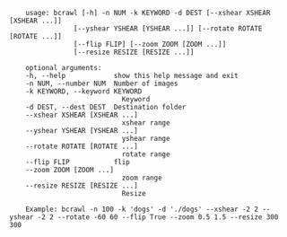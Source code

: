         usage: bcrawl [-h] -n NUM -k KEYWORD -d DEST [--xshear XSHEAR [XSHEAR ...]]
                    [--yshear YSHEAR [YSHEAR ...]] [--rotate ROTATE [ROTATE ...]]
                    [--flip FLIP] [--zoom ZOOM [ZOOM ...]]
                    [--resize RESIZE [RESIZE ...]]

        optional arguments:
        -h, --help            show this help message and exit
        -n NUM, --number NUM  Number of images
        -k KEYWORD, --keyword KEYWORD
                                Keyword
        -d DEST, --dest DEST  Destination folder
        --xshear XSHEAR [XSHEAR ...]
                                xshear range
        --yshear YSHEAR [YSHEAR ...]
                                yshear range
        --rotate ROTATE [ROTATE ...]
                                rotate range
        --flip FLIP           flip
        --zoom ZOOM [ZOOM ...]
                                zoom range
        --resize RESIZE [RESIZE ...]
                                Resize

        Example: bcrawl -n 100 -k 'dogs' -d './dogs' --xshear -2 2 --yshear -2 2 --rotate -60 60 --flip True --zoom 0.5 1.5 --resize 300 300